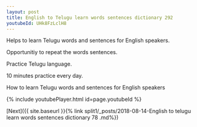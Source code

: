 ```yaml
---
layout: post
title: English to Telugu learn words sentences dictionary 292 
youtubeId: UHk8FzLclH8
---
```

 
 
Helps to learn Telugu words and sentences for English speakers.

Opportunitiy to repeat the words sentences. 

Practice Telugu language. 
 
10 minutes practice every day. 
 
How to learn Telugu words and sentences for English speakers 
 
{% include youtubePlayer.html id=page.youtubeId %}
 
 
[Next]({{ site.baseurl }}{% link  split1/_posts/2018-08-14-English to telugu learn words sentences dictionary 78 .md%})
 
